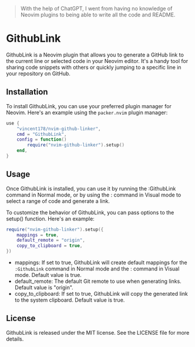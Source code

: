 > With the help of ChatGPT, I went from having no knowledge of Neovim plugins to being able to write all the code and README.

# GithubLink

GithubLink is a Neovim plugin that allows you to generate a GitHub link to the current line or selected code in your Neovim editor. It's a handy tool for sharing code snippets with others or quickly jumping to a specific line in your repository on GitHub.

## Installation

To install GithubLink, you can use your preferred plugin manager for Neovim. Here's an example using the `packer.nvim` plugin manager:

```lua
use {
    "vincent178/nvim-github-linker",
    cmd = "GithubLink",
    config = function()
        require("nvim-github-linker").setup()
    end,
}
```

## Usage

Once GithubLink is installed, you can use it by running the :GithubLink command in Normal mode, or by using the : command in Visual mode to select a range of code and generate a link.

To customize the behavior of GithubLink, you can pass options to the setup() function. Here's an example:

```lua
require("nvim-github-linker").setup({
    mappings = true,
    default_remote = "origin",
    copy_to_clipboard = true,
})
```

* mappings: If set to true, GithubLink will create default mappings for the `:GithubLink` command in Normal mode and the : command in Visual mode. Default value is true.
* default_remote: The default Git remote to use when generating links. Default value is "origin".
* copy_to_clipboard: If set to true, GithubLink will copy the generated link to the system clipboard. Default value is true.

## License
GithubLink is released under the MIT license. See the LICENSE file for more details.

